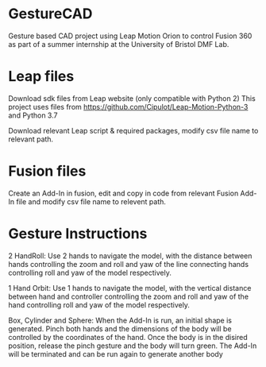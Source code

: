 # GestureCAD
Gesture based CAD project using Leap Motion Orion to control Fusion 360 as part of a summer internship at the University of Bristol DMF Lab.

# Leap files
Download sdk files from Leap website (only compatible with Python 2)
This project uses files from https://github.com/Cipulot/Leap-Motion-Python-3 and Python 3.7

Download relevant Leap script & required packages, modify csv file name to relevant path.

# Fusion files
Create an Add-In in fusion, edit and copy in code from relevant Fusion Add-In file and modify csv file name to relevent path.

# Gesture Instructions
2 HandRoll: Use 2 hands to navigate the model, with the distance between hands controlling the zoom and roll and yaw of the line connecting hands controlling roll and yaw of the model respectively.

1 Hand Orbit:  Use 1 hands to navigate the model, with the vertical distance between hand and controller controlling the zoom and roll and yaw of the hand controlling roll and yaw of the model respectively.

Box, Cylinder and Sphere: When the Add-In is run, an initial shape is generated. Pinch both hands and the dimensions of the body will be controlled by the coordinates of the hand. Once the body is in the disired position, release the pinch gesture and the body will turn green. The Add-In will be terminated and can be run again to generate another body
